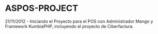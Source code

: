 ASPOS-PROJECT
=============

21/11/2012 - Iniciando el Proyecto para el POS con Administrador Mango y Framework KumbiaPHP, incluyendo el proyecto de Ciberfactura.